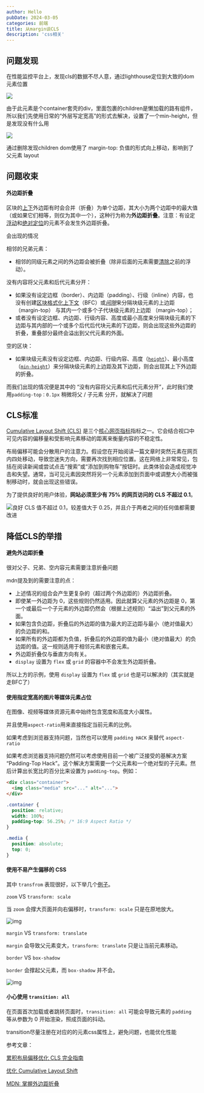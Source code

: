 ```yaml
---
author: Hello
pubDate: 2024-03-05 
categories: 前端
title: 从margin谈CLS
description: 'css相关'
---
```



## 问题发现

在性能监控平台上，发现cls的数据不尽人意，通过lighthouse定位到大致的dom元素位置

![](/从margin谈cls/m1.png)

由于此元素是个container套壳的div，里面包裹的children是懒加载的路有组件，所以我们先使用日常的“外层写定宽高”的形式去解决，设置了一个min-height，但是发现没有什么用

![](/从margin谈cls/m2.png)

通过删除发现children dom使用了 margin-top: 负值的形式向上移动，影响到了父元素 layout



## 问题收束

#### 外边距折叠

区块的[上](https://developer.mozilla.org/zh-CN/docs/Web/CSS/margin-top)[下](https://developer.mozilla.org/zh-CN/docs/Web/CSS/margin-bottom)外边距有时会合并（折叠）为单个边距，其大小为两个边距中的最大值（或如果它们相等，则仅为其中一个），这种行为称为**外边距折叠**。注意：有设定[浮动](https://developer.mozilla.org/zh-CN/docs/Web/CSS/float)和[绝对定位](https://developer.mozilla.org/zh-CN/docs/Web/CSS/position#定位类型)的元素不会发生外边距折叠。



会出现的情况

相邻的兄弟元素：

- 相邻的同级元素之间的外边距会被折叠（除非后面的元素需要[清除](https://developer.mozilla.org/zh-CN/docs/Web/CSS/clear)之前的浮动）。

没有内容将父元素和后代元素分开：

- 如果没有设定边框（border）、内边距（padding）、行级（inline）内容，也没有创建[区块格式化上下文](https://developer.mozilla.org/zh-CN/docs/Web/CSS/CSS_display/Block_formatting_context)（BFC）或[*间隙*](https://developer.mozilla.org/zh-CN/docs/Web/CSS/clear)来分隔块级元素的上边距 （margin-top） 与其内一个或多个子代块级元素的上边距 （margin-top）；
- 或者没有设定边框、内边距、行级内容、高度或最小高度来分隔块级元素的下边距与其内部的一个或多个后代后代块元素的下边距，则会出现这些外边距的折叠，重叠部分最终会溢出到父代元素的外面。

空的区块：

- 如果块级元素没有设定边框、内边距、行级内容、高度（[`height`](https://developer.mozilla.org/zh-CN/docs/Web/CSS/height)）、最小高度（[`min-height`](https://developer.mozilla.org/zh-CN/docs/Web/CSS/min-height)）来分隔块级元素的上边距及其下边距，则会出现其上下外边距的折叠。



而我们出现的情况便是其中的 “没有内容将父元素和后代元素分开”，此时我们使用`padding-top：0.1px` 稍微将父 / 子元素 分开，就解决了问题



## CLS标准

[Cumulative Layout Shift (CLS)](https://web.dev/articles/cls?hl=zh-cn) 是三个[核心网页指标](https://web.dev/articles/vitals?hl=zh-cn#core_web_vitals)指标之一。它会结合视口中可见内容的偏移量和受影响元素移动的距离来衡量内容的不稳定性。

布局偏移可能会分散用户的注意力。假设您在开始阅读一篇文章时突然元素在网页内四处移动，导致您迷失方向，需要再次找到相应位置。这在网络上非常常见，包括在阅读新闻或尝试点击“搜索”或“添加到购物车”按钮时。此类体验会造成视觉冲击和失望。通常，当可见元素因突然将另一个元素添加到页面中或调整大小而被强制移动时，就会出现这些错误。

为了提供良好的用户体验，**网站必须至少有 75% 的网页访问的 CLS 不超过 0.1**。

![良好 CLS 值不超过 0.1，较差值大于 0.25，并且介于两者之间的任何值都需要改进](https://web.dev/static/articles/optimize-cls/image/good-cls-values-are-under-1ce942cb59c08.svg?hl=zh-cn)



## 降低CLS的举措

#### 避免外边距折叠

很对父子、兄弟、空内容元素需要注意折叠问题

mdn提及到的需要注意的点：

- 上述情况的组合会产生更复杂的（超过两个外边距的）外边距折叠。
- 即使某一外边距为 0，这些规则仍然适用。因此就算父元素的外边距是 0，第一个或最后一个子元素的外边距仍然会（根据上述规则）“溢出”到父元素的外面。
- 如果包含负边距，折叠后的外边距的值为最大的正边距与最小（绝对值最大）的负边距的和。
- 如果所有的外边距都为负值，折叠后的外边距的值为最小（绝对值最大）的负边距的值。这一规则适用于相邻元素和嵌套元素。
- 外边距折叠仅与垂直方向有关。
- `display` 设置为 `flex` 或 `grid` 的容器中不会发生外边距折叠。

所以上方的示例，使用 `display` 设置为 `flex` 或 `grid`  也是可以解决的（其实就是走BFC了）



#### 使用指定宽高的图片等媒体元素占位

在图像、视频等媒体资源元素中始终包含宽度和高度大小属性。

并且使用`aspect-ratio`用来直接指定当前元素的比例。

如果考虑到浏览器支持问题，当然也可以使用 `padding HACK` 来替代 `aspect-ratio`

如果考虑浏览器支持问题仍然可以考虑使用目前一个被广泛接受的基解决方案 “Padding-Top Hack”。这个解决方案需要一个父元素和一个绝对型的子元素。然后计算出长宽比的百分比来设置为 `padding-top`。例如：

```html
<div class="container">
  <img class="media" src="..." alt="...">
</div>
```

```css
.container {
  position: relative;
  width: 100%;
  padding-top: 56.25%; /* 16:9 Aspect Ratio */
}

.media {
  position: absolute;
  top: 0;
}
```





#### 使用不易产生偏移的 CSS

其中 `transfrom` 表现很好，以下举几个[例子](https://play.tailwindcss.com/26PxFA6UVI)。

`zoom` VS `transform: scale`

当 `zoom` 会撑大页面并向右偏移时，`transform: scale` 只是在原地放大。

![img](https://i.dawnlab.me/15eaba18394472deef6100ee48779257.png)





`margin` VS `transform: translate`

`margin` 会导致父元素变大，`transform: translate` 只是让当前元素移动。



`border` VS `box-shadow`

`border` 会撑起父元素，而 `box-shadow` 并不会。

![img](https://i.dawnlab.me/78610670a717636f7395dfc11e87cce8.png)





#### 小心使用 `transition: all`

在页面首次加载或者跳转页面时，`transition: all` 可能会导致元素的 `padding` 等从参数为 0 开始渲染，照成页面的抖动。

transition尽量注册在对应的的元素css属性上，避免问题，也能优化性能



参考文章：

[累积布局偏移优化 CLS 完全指南](https://nexmoe.com/2PRR1J7.html) 

[优化 Cumulative Layout Shift](https://web.dev/articles/optimize-cls?hl=zh-cn)

[MDN: 掌握外边距折叠](https://developer.mozilla.org/zh-CN/docs/Web/CSS/CSS_box_model/Mastering_margin_collapsing)